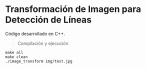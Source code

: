 # Transformación de Imagen para Detección de Líneas
Código desarrollado en C++.
>Compilación y ejecución
```
make all
make clean
./image_transform img/test.jpg
```
